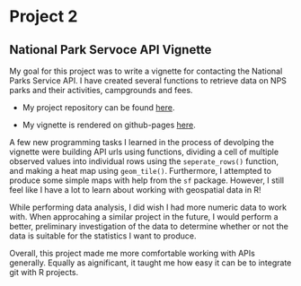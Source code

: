 # Project 2

## National Park Servoce API Vignette

My goal for this project was to write a vignette for contacting the National Parks Service API. I have created several functions to retrieve data on NPS parks and their activities, campgrounds and fees.

- My project repository can be found [here](https://github.com/sarahpagan/558-project2).

- My vignette is rendered on github-pages [here](https://sarahpagan.github.io/558-project2/).

A few new programming tasks I learned in the process of devolping the vignette were building API urls using functions, dividing a cell of multiple observed values into individual rows using the `seperate_rows()` function, and making a heat map using `geom_tile()`. Furthermore, I attempted to produce some simple maps with help from the `sf` package. However, I still feel like I have a lot to learn about working with geospatial data in R!

While performing data analysis, I did wish I had more numeric data to work with. When approcahing a similar project in the future, I would perform a better, preliminary investigation of the data to determine whether or not the data is suitable for the statistics I want to produce.

Overall, this project made me more comfortable working with APIs generally. Equally as aignificant, it taught me how easy it can be to integrate git with R projects.

